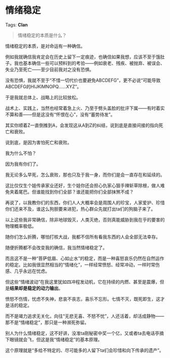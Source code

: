 # 情绪稳定

Tags: **Clan**

> 情绪稳定的本质是什么？



情绪稳定的本质，是对命运有一种确信。

例如我就确信我肯定会在历史上留下一定痕迹，也确信如果我想，应该不至于饿肚子。我也基本确信一些可以预料到的考验——例如衰老、残疾、被抛弃、被误会、失业乃至死亡——至少目前我对之没有恐惧。

没有恐惧，我就不至于“不惜一切代价也要避免ABCDEFG”，更不必说“可能导致ABCDEFG的HIJKlMNOPQ……XYZ”。

于是我就总体上、战略上的比较放松。

战术上、实践上，当然也经常着急上火、乃至于劈头盖脸的批评下属——有时着实不算和善——但是这没有“怀恨在心”，没有“蓄势待发”。

其实你顺着Z一直倒推到A，会发现这从A到Z的纠结，说到底是直接间接的指向死亡和衰败。

说到底，是因为害怕死亡和衰败。

我为什么不怕？

因为我有你们了。

我无论多么早死，怎么衰败，那也只及于我一身，而你们是会一直存在和延续的。

这比仅仅生个娃传承家业还好，生个娃你还会担心仇家心狠手辣斩草除根，做人难免夹着尾巴。但谁能找到你们全部？谁还能把你们全部抹煞不成？

再说了，以我教你们的东西，你们人人大概率会是周围人的珍宝，人家爱护、珍惜你们还来不及，谁这么狗胆要来进犯，热心群众先就打出ta们的狗脑子来了。

以上这些我非常确信，除非地球毁灭，人类灭绝，否则真能威胁到我在乎的要害的物理概率极低。

随你们怎么折腾，哪怕打核大战，我都不信所有看我东西的人会全部无法幸存。

随便折腾都不会改变我的确信，我当然情绪稳定了。

而且这不是一种“菩萨低眉、心如止水”的稳定，而是一种喜怒哀乐仍然在自然运作的稳定。比如我很显然相当的“情绪化”，一样经常愤怒、经常冲动，一样时常伤感、几乎永远在忧虑。

但这些“情绪波动”在我这里犹如四冲程发动机，它在持续的内燃、甚至是震爆，但是**结果却是稳定的动力输出**。

愤怒不伤情，忧虑不失神，悲哀不丧志，喜乐不忘形。七情不灭，既死即生，这才是活的稳定。

而不是竭力追求无关化，向往“无悲无喜、不怒不忧”，人还活着，却活成静物——那不是“情绪稳定”，那只是一种濒死弥留。

  


别人为什么情绪稳定，这不好讲，没准ta刚秘密中奖一个亿，又或者ta去电话亭摘下眼镜就会飞，但这是我“情绪稳定”的基本原理。

这个原理就是“多给不特定的、尽可能多的人留下ta们会珍惜和向下传承的遗产”。



